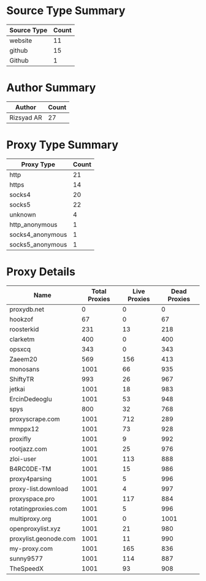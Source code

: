 # Source Type Summary

| Source Type | Count |
|-------------|-------|
| website | 11 |
| github | 15 |
| Github | 1 |


# Author Summary

| Author | Count |
|--------|-------|
| Rizsyad AR | 27 |


# Proxy Type Summary

| Proxy Type | Count |
|------------|-------|
| http | 21 |
| https | 14 |
| socks4 | 20 |
| socks5 | 22 |
| unknown | 4 |
| http_anonymous | 1 |
| socks4_anonymous | 1 |
| socks5_anonymous | 1 |


# Proxy Details

| Name | Total Proxies | Live Proxies | Dead Proxies |
|------|---------------|--------------|---------------|
| proxydb.net | 0 | 0 | 0 |
| hookzof | 67 | 0 | 67 |
| roosterkid | 231 | 13 | 218 |
| clarketm | 400 | 0 | 400 |
| opsxcq | 343 | 0 | 343 |
| Zaeem20 | 569 | 156 | 413 |
| monosans | 1001 | 66 | 935 |
| ShiftyTR | 993 | 26 | 967 |
| jetkai | 1001 | 18 | 983 |
| ErcinDedeoglu | 1001 | 53 | 948 |
| spys | 800 | 32 | 768 |
| proxyscrape.com | 1001 | 712 | 289 |
| mmppx12 | 1001 | 73 | 928 |
| proxifly | 1001 | 9 | 992 |
| rootjazz.com | 1001 | 25 | 976 |
| zloi-user | 1001 | 113 | 888 |
| B4RC0DE-TM | 1001 | 15 | 986 |
| proxy4parsing | 1001 | 5 | 996 |
| proxy-list.download | 1001 | 4 | 997 |
| proxyspace.pro | 1001 | 117 | 884 |
| rotatingproxies.com | 1001 | 5 | 996 |
| multiproxy.org | 1001 | 0 | 1001 |
| openproxylist.xyz | 1001 | 21 | 980 |
| proxylist.geonode.com | 1001 | 11 | 990 |
| my-proxy.com | 1001 | 165 | 836 |
| sunny9577 | 1001 | 114 | 887 |
| TheSpeedX | 1001 | 93 | 908 |
